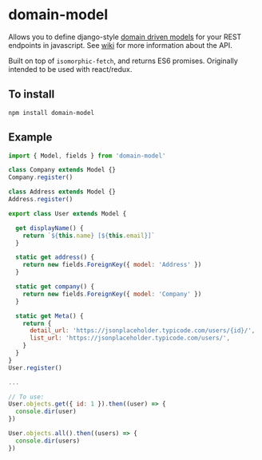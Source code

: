 # domain-model
Allows you to define django-style [domain driven models](http://martinfowler.com/eaaCatalog/domainModel.html) for your REST endpoints in javascript. See [wiki](https://github.com/dev360/domain-model/wiki) for more information about the API.

Built on top of `isomorphic-fetch`, and returns ES6 promises. Originally intended to be used with react/redux.

## To install
```npm install domain-model```

## Example
```js
import { Model, fields } from 'domain-model'

class Company extends Model {}
Company.register()

class Address extends Model {}
Address.register()

export class User extends Model {

  get displayName() {
    return `${this.name} [${this.email}]`
  }

  static get address() {
    return new fields.ForeignKey({ model: 'Address' })
  }

  static get company() {
    return new fields.ForeignKey({ model: 'Company' })
  }

  static get Meta() {
    return {
      detail_url: 'https://jsonplaceholder.typicode.com/users/{id}/',
      list_url: 'https://jsonplaceholder.typicode.com/users/',
    }
  }
}
User.register()

...

// To use:
User.objects.get({ id: 1 }).then((user) => {
  console.dir(user)
})

User.objects.all().then((users) => {
  console.dir(users)
})
  
```
